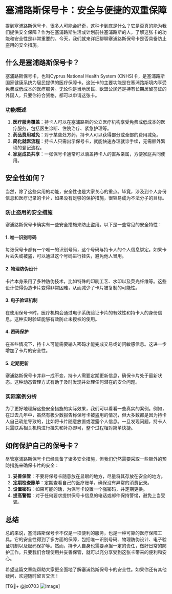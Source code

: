 # 塞浦路斯保号卡：安全与便捷的双重保障

提到塞浦路斯保号卡，很多人可能会好奇，这种卡到底是什么？它是否真的能为我们提供安全保障？作为在塞浦路斯生活或计划前往塞浦路斯的人，了解这张卡的功能和安全性是非常重要的。今天，我们就来详细聊聊塞浦路斯保号卡是否具备防止盗用的安全措施。

## 什么是塞浦路斯保号卡？

塞浦路斯保号卡，也叫Cyprus National Health System (CNHS)卡，是塞浦路斯国家健康系统为居民提供的医疗保障卡。这张卡的主要功能是在塞浦路斯境内享受免费或低成本的医疗服务。无论你是当地居民、欧盟公民还是持有长期居留签证的外国人，只要你符合资格，都可以申请这张卡。

### 功能概述

1. **医疗服务覆盖**：持卡人可以在塞浦路斯的公立医疗机构享受免费或低成本的医疗服务，包括医生诊断、住院治疗、紧急护理等。
2. **药品费用减免**：对于某些处方药，持卡人可以获得部分或全部的费用减免。
3. **简化就医流程**：持卡人只需出示保号卡，就能快速办理就诊手续，无需额外繁琐的登记流程。
4. **家庭成员共享**：一张保号卡通常可以涵盖持卡人的直系亲属，方便家庭共同使用。

## 安全性如何？

当然，除了这些实用的功能，安全性也是大家关心的重点。毕竟，涉及到个人身份信息和医疗记录的卡片，如果没有足够的保护措施，很容易成为不法分子的目标。

### 防止盗用的安全措施

塞浦路斯保号卡确实有一些安全措施来防止盗用。以下是一些常见的安全特性：

#### 1. **唯一识别号码**
   每张保号卡都有一个唯一的识别号码，这个号码与持卡人的个人信息绑定。如果卡片丢失或被盗，可以通过这个号码进行挂失，避免他人冒用。

#### 2. **物理防伪设计**
   卡片本身采用了多种防伪技术，比如特殊的印刷工艺、水印以及荧光纤维等。这些设计使得伪造卡片变得非常困难，从而减少了卡片被复制的可能性。

#### 3. **电子验证机制**
   在使用保号卡时，医疗机构会通过电子系统验证卡片的有效性和持卡人的身份信息。这种实时验证能够有效防止未授权的使用。

#### 4. **密码保护**
   在某些情况下，持卡人可能需要输入密码才能完成交易或访问敏感信息。这进一步增加了卡片的安全性。

#### 5. **定期更新**
   塞浦路斯保号卡并非一成不变，持卡人需要定期更新信息，确保卡片处于最新状态。这种动态管理方式有助于及时发现并处理任何潜在的安全问题。

### 实际案例分析

为了更好地理解这些安全措施的实际效果，我们可以看看一些真实的案例。例如，在过去几年中，虽然有极少数报告称保号卡被盗用的情况，但大多数都是因为持卡人自己疏忽导致的，比如将卡片随意放置或泄露个人信息。一旦发现问题，持卡人只需联系相关机构进行挂失和补办即可，整个过程相对简单快捷。

## 如何保护自己的保号卡？

尽管塞浦路斯保号卡已经具备了诸多安全措施，但我们仍然需要采取一些额外的预防措施来确保卡片的安全：

1. **妥善保管**：不要将保号卡随意放在显眼的地方，尽量将其存放在安全的地方。
2. **定期检查账单**：定期查看自己的医疗账单，确保没有异常的消费记录。
3. **设置密码**：如果可能的话，为保号卡设置一个强密码，并定期更换。
4. **提高警惕**：对于任何要求提供保号卡信息的电话或邮件保持警惕，避免上当受骗。

## 总结

总的来说，塞浦路斯保号卡不仅是一项便利的服务，也是一种可靠的医疗保障工具。它的安全性得到了多方面的保障，包括唯一识别号码、物理防伪设计、电子验证机制以及密码保护等。然而，持卡人自身也需要承担一定的责任，做好日常的防护工作。只要我们合理使用并妥善保管，就可以充分享受到这张卡带来的便利和安心。

希望这篇文章能帮助大家更全面地了解塞浦路斯保号卡的安全性。如果你还有其他疑问，欢迎随时留言交流！

[TG💪+ @jx0703 ![Image](https://github.com/user-attachments/assets/dbca1d08-cadb-493c-b0ec-ad6f7a83f270)]